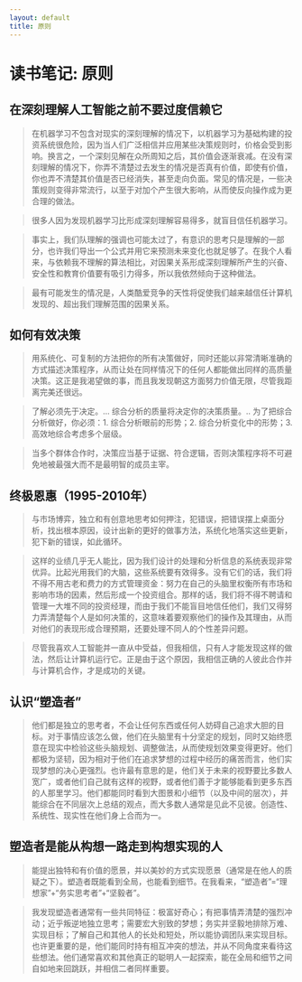 ```yaml
---
layout: default
title: 原则
---
```


# 读书笔记: 原则


## 在深刻理解人工智能之前不要过度信赖它

> 在机器学习不包含对现实的深刻理解的情况下，以机器学习为基础构建的投资系统很危险，因为当人们广泛相信并应用某些决策规则时，价格会受到影响。换言之，一个深刻见解在众所周知之后，其价值会逐渐衰减。在没有深刻理解的情况下，你弄不清楚过去发生的情况是否真有价值，即使有价值，你也弄不清楚其价值是否已经消失，甚至走向负面。常见的情况是，一些决策规则变得非常流行，以至于对加个产生很大影响，从而使反向操作成为更合理的做法。
>



> 很多人因为发现机器学习比形成深刻理解容易得多，就盲目信任机器学习。
>



> 事实上，我们队理解的强调也可能太过了，有意识的思考只是理解的一部分，也许我们导出一个公式并用它来预测未来变化也就足够了。在我个人看来，与依赖我不理解的算法相比，对因果关系形成深刻理解所产生的兴奋、安全性和教育价值要有吸引力得多，所以我依然倾向于这种做法。
>



> 最有可能发生的情况是，人类酷爱竞争的天性将促使我们越来越信任计算机发现的、超出我们理解范围的因果关系。
>




## 如何有效决策

> 用系统化、可复制的方法把你的所有决策做好，同时还能以非常清晰准确的方式描述决策程序，从而让处在同样情况下的任何人都能做出同样的高质量决策。这正是我渴望做的事，而且我发现朝这方面努力价值无限，尽管我距离完美还很远。
>



> 了解必须先于决定。... 综合分析的质量将决定你的决策质量。.. 为了把综合分析做好，你必须：1. 综合分析眼前的形势；2. 综合分析变化中的形势；3. 高效地综合考虑多个层级。
>



> 当多个群体合作时，决策应当基于证据、符合逻辑，否则决策程序将不可避免地被最强大而不是最明智的成员主宰。
>







## 终极恩惠（1995-2010年）

> 与市场博弈，独立和有创意地思考如何押注，犯错误，把错误摆上桌面分析，找出根本原因，设计出新的更好的做事方法，系统化地落实这些更新，犯下新的错误，如此循环。
>



> 这样的业绩几乎无人能比，因为我们设计的处理和分析信息的系统表现非常优异。比起光用我们的大脑，这些系统要有效得多。没有它们的话，我们将不得不用古老和费力的方式管理资金：努力在自己的头脑里权衡所有市场和影响市场的因素，然后形成一个投资组合。那样的话，我们将不得不聘请和管理一大堆不同的投资经理，而由于我们不能盲目地信任他们，我们又得努力弄清楚每个人是如何决策的，这意味着要观察他们的操作及其理由，从而对他们的表现形成合理预期，还要处理不同人的个性差异问题。
>



> 尽管我喜欢人工智能并一直从中受益，但我相信，只有人才能发现这样的做法，然后让计算机运行它。正是由于这个原因，我相信正确的人彼此合作并与计算机合作，才是成功的关键。
>

## 认识“塑造者”

> 他们都是独立的思考者，不会让任何东西或任何人妨碍自己追求大胆的目标。对于事情应该怎么做，他们在头脑里有十分坚定的规划，同时又始终愿意在现实中检验这些头脑规划、调整做法，从而使规划效果变得更好。他们都极为坚韧，因为相对于他们在追求梦想的过程中经历的痛苦而言，他们实现梦想的决心更强烈。也许最有意思的是，他们关于未来的视野要比多数人宽广，或者他们自己就有这样的视野，或者他们善于才能够能看到更多东西的人那里学习。他们都能同时看到大图景和小细节（以及中间的层次），并能综合在不同层次上总结的观点，而大多数人通常是见此不见彼。创造性、系统性、现实性在他们身上合而为一。
>




## 塑造者是能从构想一路走到构想实现的人

> 能提出独特和有价值的愿景，并以美妙的方式实现愿景（通常是在他人的质疑之下）。塑造者既能看到全局，也能看到细节。在我看来，“塑造者”=“理想家”+“务实思考者”+“坚毅者”。
>



> 我发现塑造者通常有一些共同特征：极富好奇心；有把事情弄清楚的强烈冲动；近乎叛逆地独立思考；需要宏大别致的梦想；务实并坚毅地排除万难、实现目标；了解自己和其他人的长处和短处，所以能协调团队来实现目标。也许更重要的是，他们能同时持有相互冲突的想法，并从不同角度来看待这些想法。他们通常喜欢和其他真正的聪明人一起探索，能在全局和细节之间自如地来回跳跃，并相信二者同样重要。
>
